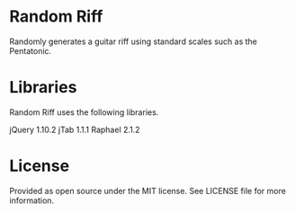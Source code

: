 Random Riff
===========

Randomly generates a guitar riff using standard scales such as the Pentatonic.

Libraries
=========

Random Riff uses the following libraries.

jQuery 1.10.2
jTab 1.1.1
Raphael 2.1.2


License
=======

Provided as open source under the MIT license. See LICENSE file for more information.